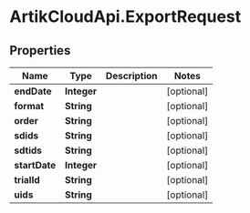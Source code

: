 # ArtikCloudApi.ExportRequest

## Properties
Name | Type | Description | Notes
------------ | ------------- | ------------- | -------------
**endDate** | **Integer** |  | [optional] 
**format** | **String** |  | [optional] 
**order** | **String** |  | [optional] 
**sdids** | **String** |  | [optional] 
**sdtids** | **String** |  | [optional] 
**startDate** | **Integer** |  | [optional] 
**trialId** | **String** |  | [optional] 
**uids** | **String** |  | [optional] 


